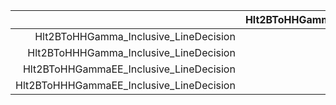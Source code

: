 |                                          |    Hlt2BToHHGamma_Inclusive_LineDecision |   Hlt2BToHHHGamma_Inclusive_LineDecision |  Hlt2BToHHGammaEE_Inclusive_LineDecision | Hlt2BToHHHGammaEE_Inclusive_LineDecision |
|-----------------------------------------:|:----------------------------------------:|:----------------------------------------:|:----------------------------------------:|:----------------------------------------:|
|    Hlt2BToHHGamma_Inclusive_LineDecision |                                        1 |                                   0.2511 |                                 0.008511 |                                        0 |
|   Hlt2BToHHHGamma_Inclusive_LineDecision |                                   0.8082 |                                        1 |                                   0.0274 |                                        0 |
|  Hlt2BToHHGammaEE_Inclusive_LineDecision |                                   0.1818 |                                   0.1818 |                                        1 |                                        0 |
| Hlt2BToHHHGammaEE_Inclusive_LineDecision |                                     -nan |                                     -nan |                                     -nan |                                     -nan |

